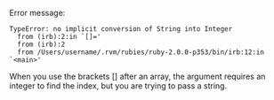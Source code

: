 Error message:
```
TypeError: no implicit conversion of String into Integer
  from (irb):2:in `[]='
  from (irb):2
  from /Users/username/.rvm/rubies/ruby-2.0.0-p353/bin/irb:12:in `<main>'
  ```

When you use the brackets [] after an array, the argument requires an integer to find the index, but you are trying to pass a string.
